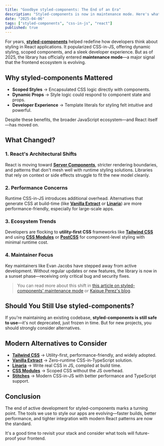 ```yaml
---
title: "Goodbye styled-components: The End of an Era"
description: "Styled-components is now in maintenance mode. Here's what that means for the future of styling in React and what alternatives you should consider."
date: "2025-04-06"
tags: ["styled-components", "css-in-js", "react"]
published: true
---
```


For years, [**styled-components**](https://styled-components.com/) helped redefine how developers think about styling in React applications. It popularized CSS-in-JS, offering dynamic styling, scoped components, and a sleek developer experience. But as of 2025, the library has officially entered **maintenance mode**—a major signal that the frontend ecosystem is evolving.

## Why styled-components Mattered

- **Scoped Styles** → Encapsulated CSS logic directly with components.
- **Dynamic Props** → Style logic could respond to component state and props.
- **Developer Experience** → Template literals for styling felt intuitive and powerful.

Despite these benefits, the broader JavaScript ecosystem—and React itself—has moved on.

## What Changed?

### 1. React's Architectural Shifts

React is moving toward [**Server Components**](https://react.dev/learn/server-components), stricter rendering boundaries, and patterns that don't mesh well with runtime styling solutions. Libraries that rely on context or side effects struggle to fit the new model cleanly.

### 2. Performance Concerns

Runtime CSS-in-JS introduces additional overhead. Alternatives that generate CSS at build-time (like [**Vanilla Extract**](https://vanilla-extract.style/) or [**Linaria**](https://linaria.dev/)) are more performance-friendly, especially for large-scale apps.

### 3. Ecosystem Trends

Developers are flocking to **utility-first CSS** frameworks like [**Tailwind CSS**](https://tailwindcss.com/) and using [**CSS Modules**](https://github.com/css-modules/css-modules) or [**PostCSS**](https://postcss.org/) for component-level styling with minimal runtime cost.

### 4. Maintainer Focus

Key maintainers like Evan Jacobs have stepped away from active development. Without regular updates or new features, the library is now in a sunset phase—receiving only critical bug and security fixes.

> You can read more about this shift in [this article on styled-components' maintenance mode](https://fadamakis.com/rip-styled-components-now-what-a8717df86e86) or [Kaique Perez's blog](https://medium.com/@kaiqueperezz/is-styled-components-reaching-the-end-of-the-road-e58084486667).

## Should You Still Use styled-components?

If you're maintaining an existing codebase, **styled-components is still safe to use**—it's not deprecated, just frozen in time. But for new projects, you should strongly consider alternatives.

## Modern Alternatives to Consider

- [**Tailwind CSS**](https://tailwindcss.com/) → Utility-first, performance-friendly, and widely adopted.
- [**Vanilla Extract**](https://vanilla-extract.style/) → Zero-runtime CSS-in-TypeScript solution.
- [**Linaria**](https://linaria.dev/) → Write real CSS in JS, compiled at build time.
- [**CSS Modules**](https://github.com/css-modules/css-modules) → Scoped CSS without the JS overhead.
- [**Stitches**](https://stitches.dev/) → Modern CSS-in-JS with better performance and TypeScript support.

## Conclusion

The end of active development for styled-components marks a turning point. The tools we use to style our apps are evolving—faster builds, better performance, and tighter integration with modern React patterns are now the standard.

It's a good time to revisit your stack and consider what tools will future-proof your frontend.
